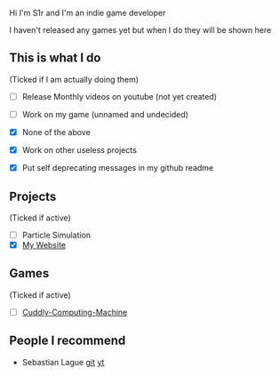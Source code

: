 <!--# Hi there 👋
<!--
## I am the creator of https://s1rdev10us.github.io/

<!--
**s1rdev10us/s1rdev10us** is a ✨ _special_ ✨ repository because its `README.md` (this file) appears on your GitHub profile.

Here are some ideas to get you started:

- 🔭 I’m currently working on ...
- 🌱 I’m currently learning ...
- 👯 I’m looking to collaborate on ...
- 🤔 I’m looking for help with ...
- 💬 Ask me about ...
- 📫 How to reach me: ...
- 😄 Pronouns: ...
- ⚡ Fun fact: ...
-->



Hi I'm S1r and I'm an indie game developer

I haven't released any games yet but when I do they will be shown here

## This is what I do 
(Ticked if I am actually doing them)
 - [ ] Release Monthly videos on youtube (not yet created)
 - [ ] Work on my game (unnamed and undecided)
 - [x] None of the above
 - [x] Work on other useless projects
 - [x] Put self deprecating messages in my github readme
 
  


## Projects
(Ticked if active)
 - [ ] Particle Simulation
 - [x] [My Website](https://s1rdev10us.github.io "My Website")
 
 ## Games
 (Ticked if active)
 - [ ] [Cuddly-Computing-Machine](https://github.com/s1rdev10us/Cuddly-Computing-Machine-Docs/wiki)
<!--| thing? | ah |
|:----:|:--:|-->



## People I recommend
 - Sebastian Lague [git](https://github.com/SebLague) [yt](https://www.youtube.com/c/SebastianLague)
